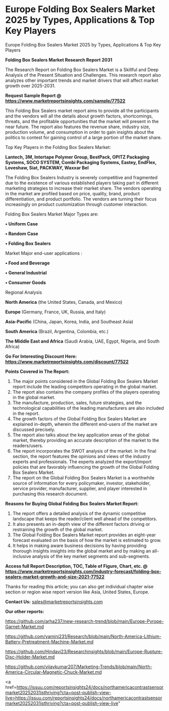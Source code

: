 # Europe Folding Box Sealers Market 2025 by Types, Applications & Top Key Players
Europe Folding Box Sealers Market 2025 by Types, Applications & Top Key Players

<strong>Folding Box Sealers Market Research Report 2031</strong>

The Research Report on Folding Box Sealers Market is a Skillful and Deep Analysis of the Present Situation and Challenges. This research report also analyzes other important trends and market drivers that will affect market growth over 2025-2031.

<strong>Request Sample Report @ <a href=https://www.marketreportsinsights.com/sample/77522>https://www.marketreportsinsights.com/sample/77522</a></strong>

This Folding Box Sealers market report aims to provide all the participants and the vendors will all the details about growth factors, shortcomings, threats, and the profitable opportunities that the market will present in the near future. The report also features the revenue share, industry size, production volume, and consumption in order to gain insights about the politics to contest for gaining control of a large portion of the market share.

Top Key Players in the Folding Box Sealers Market:

<strong>Lantech, 3M, Intertape Polymer Group, BestPack, OPITZ Packaging Systems, SOCO SYSTEM, Combi Packaging Systems, Eastey, EndFlex, Loveshaw, Siat, PACKWAY, Waxxar Bel</strong>

The Folding Box Sealers Industry is severely competitive and fragmented due to the existence of various established players taking part in different marketing strategies to increase their market share. The vendors operating in the market are profiled based on price, quality, brand, product differentiation, and product portfolio. The vendors are turning their focus increasingly on product customization through customer interaction.

Folding Box Sealers Market Major Types are:

<strong>• Uniform Case

• Random Case

• Folding Box Sealers</strong>

Market Major end-user applications :

<strong>• Food and Beverage

• General Industrial

• Consumer Goods</strong>

Regional Analysis

</u><strong><b>North America</b></strong> (the United States, Canada, and Mexico)

<strong><b>Europe </b></strong>(Germany, France, UK, Russia, and Italy)

<strong><b>Asia-Pacific</b></strong> (China, Japan, Korea, India, and Southeast Asia)

<strong><b>South America</b></strong> (Brazil, Argentina, Colombia, etc.)

<strong><b>The Middle East and Africa</b></strong> (Saudi Arabia, UAE, Egypt, Nigeria, and South Africa)

<strong>Go For Interesting Discount Here: <a href=https://www.marketreportsinsights.com/discount/77522>https://www.marketreportsinsights.com/discount/77522</a></strong>

<strong>Points Covered in The Report:</strong>
<ol>
  <li>The major points considered in the Global Folding Box Sealers Market report include the leading competitors operating in the global market.</li>
  <li>The report also contains the company profiles of the players operating in the global market.</li>
  <li>The manufacture, production, sales, future strategies, and the technological capabilities of the leading manufacturers are also included in the report.</li>
  <li>The growth factors of the Global Folding Box Sealers Market are explained in-depth, wherein the different end-users of the market are discussed precisely.</li>
  <li>The report also talks about the key application areas of the global market, thereby providing an accurate description of the market to the readers/users.</li>
  <li>The report incorporates the SWOT analysis of the market. In the final section, the report features the opinions and views of the industry experts and professionals. The experts analyzed the export/import policies that are favorably influencing the growth of the Global Folding Box Sealers Market.</li>
  <li>The report on the Global Folding Box Sealers Market is a worthwhile source of information for every policymaker, investor, stakeholder, service provider, manufacturer, supplier, and player interested in purchasing this research document.</li>
</ol>
<strong>Reasons for Buying Global Folding Box Sealers Market Report:</strong>

<ol>
  <li>The report offers a detailed analysis of the dynamic competitive landscape that keeps the reader/client well ahead of the competitors.</li>
  <li>It also presents an in-depth view of the different factors driving or restraining the growth of the global market.</li>
  <li>The Global Folding Box Sealers Market report provides an eight-year forecast evaluated on the basis of how the market is estimated to grow.</li>
  <li>It helps in making aware business decisions by having providing thorough insights insights into the global market and by making an all-inclusive analysis of the key market segments and sub-segments.</li>
</ol>
<strong>Access full Report Description, TOC, Table of Figure, Chart, etc. @ <a href=https://www.marketreportsinsights.com/industry-forecast/folding-box-sealers-market-growth-and-size-2021-77522>https://www.marketreportsinsights.com/industry-forecast/folding-box-sealers-market-growth-and-size-2021-77522</a></strong>


Thanks for reading this article; you can also get individual chapter wise section or region wise report version like Asia, United States, Europe.

<strong>Contact Us:</strong>
sales@marketreportsinsights.com

<strong>Our other reports:</strong>

<a href=https://github.com/arha237/new-research-trend/blob/main/Europe-Pyrope-Garnet-Market.md>https://github.com/arha237/new-research-trend/blob/main/Europe-Pyrope-Garnet-Market.md</a>

<a href=https://github.com/yamini231/Research/blob/main/North-America-Lithium-Battery-Pretreatment-Machine-Market.md>https://github.com/yamini231/Research/blob/main/North-America-Lithium-Battery-Pretreatment-Machine-Market.md</a>

<a href=https://github.com/Hindavi23/Researchinsights/blob/main/Europe-Rupture-Disc-Holder-Market.md>https://github.com/Hindavi23/Researchinsights/blob/main/Europe-Rupture-Disc-Holder-Market.md</a>

<a href=https://github.com/vijaykumar207/Marketing-Trends/blob/main/North-America-Circular-Magnetic-Chuck-Market.md>https://github.com/vijaykumar207/Marketing-Trends/blob/main/North-America-Circular-Magnetic-Chuck-Market.md</a>

<a href=https://issuu.com/reportsinsights24/docs/northamericacontrastsensormarket20252031isthriving?cta=post-publish-view-live>https://issuu.com/reportsinsights24/docs/northamericacontrastsensormarket20252031isthriving?cta=post-publish-view-live</a>"
